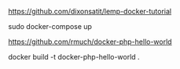 https://github.com/dixonsatit/lemp-docker-tutorial

sudo docker-compose up


https://github.com/rmuch/docker-php-hello-world

docker build -t docker-php-hello-world .